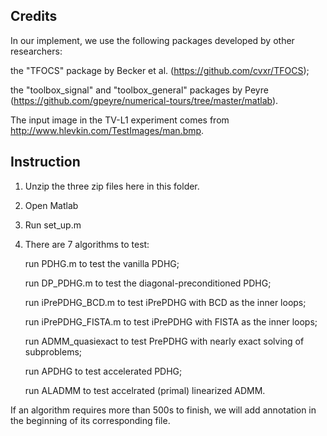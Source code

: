## Credits
In our implement, we use the following packages developed by other researchers:

the "TFOCS" package by Becker et al. (https://github.com/cvxr/TFOCS);

the "toolbox_signal" and "toolbox_general" packages by Peyre (https://github.com/gpeyre/numerical-tours/tree/master/matlab).

The input image in the TV-L1 experiment comes from http://www.hlevkin.com/TestImages/man.bmp.


## Instruction

1. Unzip the three zip files here in this folder.

2. Open Matlab

3. Run set_up.m

4. There are 7 algorithms to test:

     run PDHG.m to test the vanilla PDHG;

     run DP_PDHG.m to test the diagonal-preconditioned PDHG;

     run iPrePDHG_BCD.m to test iPrePDHG with BCD as the inner loops;

     run iPrePDHG_FISTA.m to test iPrePDHG with FISTA as the inner loops;

     run ADMM_quasiexact to test PrePDHG with nearly exact solving of subproblems;

     run APDHG to test accelerated PDHG;

     run ALADMM to test accelrated (primal) linearized ADMM.

  If an algorithm requires more than 500s to finish, we will add annotation in the beginning of its corresponding file.
